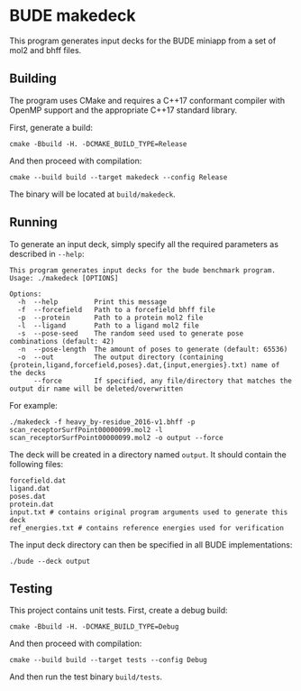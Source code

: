 # BUDE makedeck

This program generates input decks for the BUDE miniapp from a set of mol2 and bhff files.

## Building

The program uses CMake and requires a C++17 conformant compiler with OpenMP support and the appropriate C++17 standard library.

First, generate a build:

    cmake -Bbuild -H. -DCMAKE_BUILD_TYPE=Release

And then proceed with compilation:
    
    cmake --build build --target makedeck --config Release
    
The binary will be located at `build/makedeck`.    

 
## Running

To generate an input deck, simply specify all the required parameters as described in `--help`:

```
This program generates input decks for the bude benchmark program.
Usage: ./makedeck [OPTIONS]

Options:
  -h  --help         Print this message
  -f  --forcefield   Path to a forcefield bhff file
  -p  --protein      Path to a protein mol2 file
  -l  --ligand       Path to a ligand mol2 file
  -s  --pose-seed    The random seed used to generate pose combinations (default: 42)
  -n  --pose-length  The amount of poses to generate (default: 65536)
  -o  --out          The output directory (containing {protein,ligand,forcefield,poses}.dat,{input,energies}.txt) name of the decks
      --force        If specified, any file/directory that matches the output dir name will be deleted/overwritten

```


For example:

    ./makedeck -f heavy_by-residue_2016-v1.bhff -p scan_receptorSurfPoint00000099.mol2 -l scan_receptorSurfPoint00000099.mol2 -o output --force

The deck will be created in a directory named `output`.
It should contain the following files:

```
forcefield.dat
ligand.dat
poses.dat
protein.dat
input.txt # contains original program arguments used to generate this deck
ref_energies.txt # contains reference energies used for verification
``` 

The input deck directory can then be specified in all BUDE implementations:

    ./bude --deck output
    
## Testing

This project contains unit tests. 
First, create a debug build:

    cmake -Bbuild -H. -DCMAKE_BUILD_TYPE=Debug

And then proceed with compilation:
    
    cmake --build build --target tests --config Debug
    
And then run the test binary `build/tests`.    